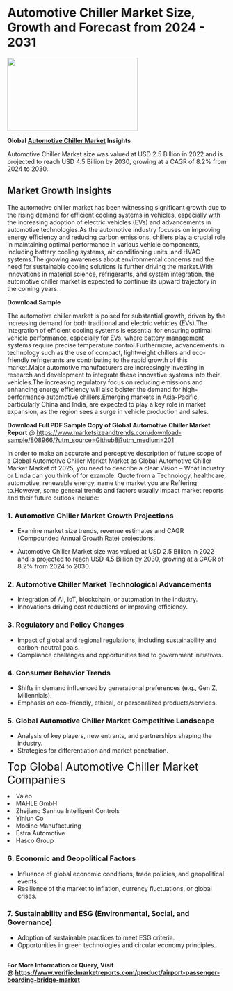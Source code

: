 <H1>Automotive Chiller Market Size, Growth and Forecast from 2024 - 2031</H1><img class="aligncenter size-medium wp-image-584254" src="https://thirdeyenews.in/wp-content/uploads/2024/09/Global-Market-Research-300x168.jpeg" alt="" width="300" height="168" /><p><strong>Global&nbsp;<a href="https://www.marketsizeandtrends.com/download-sample/808966/?utm_source=Github8j?utm_medium=201">Automotive Chiller Market</a> Insights</strong></p><p>Automotive Chiller Market size was valued at USD 2.5 Billion in 2022 and is projected to reach USD 4.5 Billion by 2030, growing at a CAGR of 8.2% from 2024 to 2030.</p><p><h2>Market Growth Insights</h2> <p>The automotive chiller market has been witnessing significant growth due to the rising demand for efficient cooling systems in vehicles, especially with the increasing adoption of electric vehicles (EVs) and advancements in automotive technologies.As the automotive industry focuses on improving energy efficiency and reducing carbon emissions, chillers play a crucial role in maintaining optimal performance in various vehicle components, including battery cooling systems, air conditioning units, and HVAC systems.The growing awareness about environmental concerns and the need for sustainable cooling solutions is further driving the market.With innovations in material science, refrigerants, and system integration, the automotive chiller market is expected to continue its upward trajectory in the coming years.</p> <p><strong>Download Sample</strong></p> <p>The automotive chiller market is poised for substantial growth, driven by the increasing demand for both traditional and electric vehicles (EVs).The integration of efficient cooling systems is essential for ensuring optimal vehicle performance, especially for EVs, where battery management systems require precise temperature control.Furthermore, advancements in technology such as the use of compact, lightweight chillers and eco-friendly refrigerants are contributing to the rapid growth of this market.Major automotive manufacturers are increasingly investing in research and development to integrate these innovative systems into their vehicles.The increasing regulatory focus on reducing emissions and enhancing energy efficiency will also bolster the demand for high-performance automotive chillers.Emerging markets in Asia-Pacific, particularly China and India, are expected to play a key role in market expansion, as the region sees a surge in vehicle production and sales.</p> <p><span class=""><strong>Download Full PDF Sample Copy of Global Automotive Chiller Market Report</strong> @ <a href="https://www.marketsizeandtrends.com/download-sample/808966/?utm_source=Github8j?utm_medium=201" target="_blank">https://www.marketsizeandtrends.com/download-sample/808966/?utm_source=Github8j?utm_medium=201</a></span></p><p>In order to make an accurate and perceptive description of future scope of a Global&nbsp;Automotive Chiller Market Market as Global&nbsp;Automotive Chiller Market Market of 2025, you need to describe a clear Vision &ndash; What Industry or Linda can you think of for example: Quote from a Technology, healthcare, automotive, renewable energy, name the market you are Reffering to.However, some general trends and factors usually impact market reports and their future outlook include:</p><h3>1.&nbsp;<strong>Automotive Chiller Market Growth Projections</strong></h3><ul><li>Examine market size trends, revenue estimates and CAGR (Compounded Annual Growth Rate) projections.</li><li><p>Automotive Chiller Market size was valued at USD 2.5 Billion in 2022 and is projected to reach USD 4.5 Billion by 2030, growing at a CAGR of 8.2% from 2024 to 2030.</p></li></ul><h3>2.&nbsp;<strong>Automotive Chiller Market Technological Advancements</strong></h3><ul><li>Integration of AI, IoT, blockchain, or automation in the industry.</li><li>Innovations driving cost reductions or improving efficiency.</li></ul><h3>3.&nbsp;<strong>Regulatory and Policy Changes</strong></h3><ul><li>Impact of global and regional regulations, including sustainability and carbon-neutral goals.</li><li>Compliance challenges and opportunities tied to government initiatives.</li></ul><h3>4.&nbsp;<strong>Consumer Behavior Trends</strong></h3><ul><li>Shifts in demand influenced by generational preferences (e.g., Gen Z, Millennials).</li><li>Emphasis on eco-friendly, ethical, or personalized products/services.</li></ul><h3>5.&nbsp;<strong>Global Automotive Chiller Market Competitive Landscape</strong></h3><ul><li>Analysis of key players, new entrants, and partnerships shaping the industry.</li><li>Strategies for differentiation and market penetration.</li></ul><p data-pm-slice="1 1 []"><span style="color: inherit; font-family: inherit; font-size: 25px;">Top Global Automotive Chiller Market Companies</span></p><div class="" data-test-id=""><p><li>Valeo</li><li> MAHLE GmbH</li><li> Zhejiang Sanhua Intelligent Controls</li><li> Yinlun Co</li><li> Modine Manufacturing</li><li> Estra Automotive</li><li> Hasco Group</li></p></div><h3>6.&nbsp;<strong>Economic and Geopolitical Factors</strong></h3><ul><li>Influence of global economic conditions, trade policies, and geopolitical events.</li><li>Resilience of the market to inflation, currency fluctuations, or global crises.</li></ul><h3>7.&nbsp;<strong>Sustainability and ESG (Environmental, Social, and Governance)</strong></h3><ul><li>Adoption of sustainable practices to meet ESG criteria.</li><li>Opportunities in green technologies and circular economy principles.</li></ul><h2><strong style="font-size: 14px;">For More Information or Query, Visit @&nbsp;</strong><a style="background-color: #ffffff; font-size: 14px;" href="https://www.marketsizeandtrends.com/report/automotive-chiller-market/" target="_blank">https://www.verifiedmarketreports.com/product/airport-passenger-boarding-bridge-market</a></h2>